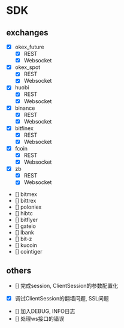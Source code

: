 # SDK

## exchanges

- [x] okex_future
    - [x] REST
    - [x] Websocket

- [x] okex_spot
    - [x] REST
    - [x] Websocket

- [x] huobi
    - [x] REST
    - [x] Websocket

- [x] binance
    - [x] REST
    - [x] Websocket

- [x] bitfinex
    - [x] REST
    - [x] Websocket

- [x] fcoin
    - [x] REST
    - [x] Websocket

- [x] zb
    - [x] REST
    - [X] Websocket

- [] bitmex
- [] bittrex
- [] poloniex
- [] hibtc
- [] bitflyer
- [] gateio
- [] lbank
- [] bit-z
- [] kucoin
- [] cointiger

## others

- [] 完成session, ClientSession的参数配置化
- [x] 调试ClientSession的翻墙问题, SSL问题
- [] 加入DEBUG, INFO日志
- [] 处理ws接口的错误

